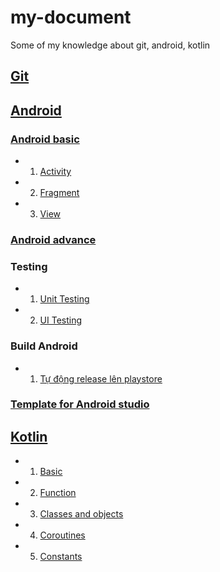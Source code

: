 # my-document
Some of my knowledge about git, android, kotlin


## [Git](./Git/git.md)
## [Android](./android)
### [Android basic](./android/android-basic.md)
- 1. [Activity](./android/android-basic.md/#1-activity)
- 2. [Fragment](./android/android-basic.md/#2-fragment)
- 3. [View](./android/view.md)

### [Android advance](./android/android-advance.md)

### Testing
- 1. [Unit Testing](./android/testing/unit-testing.md)
- 2. [UI Testing](./android/testing/ui-testing.md)

### Build Android
- 1. [Tự động release lên playstore](./android/build/cd-android.md)

### [Template for Android studio](./android/template-android)

## [Kotlin](./kotlin)
- 1. [Basic](./kotlin/basic.md)
- 2. [Function](./kotlin/function.md)
- 3. [Classes and objects](./kotlin/classes-and-object.md)
- 4. [Coroutines](./kotlin/coroutines.md)
- 5. [Constants](./kotlin/constants.md)
